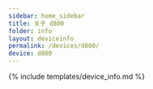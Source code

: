 ```yaml
---
sidebar: home_sidebar
title: 关于 d800
folder: info
layout: deviceinfo
permalink: /devices/d800/
device: d800
---
```

{% include templates/device_info.md %}

